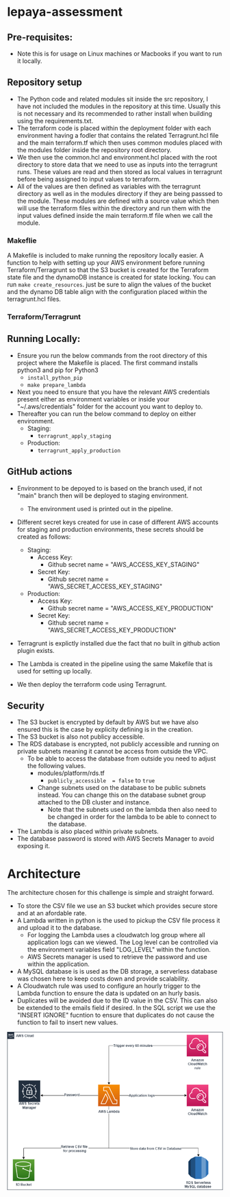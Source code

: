 # lepaya-assessment

## Pre-requisites:
- Note this is for usage on Linux machines or Macbooks if you want to run it locally.

## Repository setup

- The Python code and related modules sit inside the src repository, I have not included the modules in the repository at this time. Usually this is not necessary and its recommended to rather install when building using the requirements.txt.
- The terraform code is placed within the deployment folder with each environment having a fodler that contains the related Terragrunt.hcl file and the main terraform.tf which then uses common modules placed with the modules folder inside the repository root directory.
- We then use the common.hcl and environment.hcl placed with the root directory to store data that we need to use as inputs into the terragrunt runs. These values are read and then stored as local values in terragrunt before being assigned to input values to terraform.
- All of the values are then defined as variables with the terragrunt directory as well as in the modules directory if they are being passsed to the module. These modules are defined with a source value which then will use the terraform files within the directory and run them with the input values defined inside the main terraform.tf file when we call the module.

### Makeflie
A Makefile is included to make running the repository locally easier.
A function to help with setting up your AWS environment before running Terraform/Terragrunt so that the S3 bucket is created for the Terraform state file and the dynamoDB instance is created for state locking. You can run ```make create_resources```. just be sure to align the values of the bucket and the dynamo DB table align with the configuration placed within the terragrunt.hcl files.

### Terraform/Terragrunt

## Running Locally:
- Ensure you run the below commands from the root directory of this project where the Makefile is placed. The first command installs python3 and pip for Python3
    - ```install_python_pip```
    - ```make prepare_lambda```
- Next you need to ensure that you have the relevant AWS credentials present either as environment variables or inside your "~/.aws/credentials" folder for the account you want to deploy to.
- Thereafter you can run the below command to deploy on either environment.
    - Staging:
        - ```terragrunt_apply_staging```
    - Production:
        - ```terragrunt_apply_production```

## GitHub actions

- Environment to be depoyed to is based on the branch used, if not "main" branch then will be deployed to staging environment.
    - The environment used is printed out in the pipeline.
- Different secret keys created for use in case of different AWS accounts for staging and production environments, these secrets should be created as follows:
    - Staging:
        - Access Key:
            - Github secret name = "AWS_ACCESS_KEY_STAGING"
        - Secret Key:
            - Github secret name = "AWS_SECRET_ACCESS_KEY_STAGING"
    - Production:
        - Access Key:
            - Github secret name = "AWS_ACCESS_KEY_PRODUCTION"
        - Secret Key:
            - Github secret name = "AWS_SECRET_ACCESS_KEY_PRODUCTION"

- Terragrunt is explictly installed due the fact that no built in github action plugin exists.
- The Lambda is created in the pipeline using the same Makefile that is used for setting up locally.
- We then deploy the terraform code using Terragrunt.

## Security
- The S3 bucket is encrypted by default by AWS but we have also ensured this is the case by explicity defining is in the creation.
- The S3 bucket is also not publicy accessible.
- The RDS database is encrypted, not publicly accessible and running on private subnets meaning it cannot be access from outside the VPC.
    - To be able to access the database from outside you need to adjust the following values.
        - modules/platform/rds.tf
            - ```publicly_accessible  = false``` to ```true```
        - Change subnets used on the database to be public subnets instead. You can change this on the database subnet group attached to the DB cluster and instance.
            - Note that the subnets used on the lambda then also need to be changed in order for the lambda to be able to connect to the database.
- The Lambda is also placed within private subnets.
- The database password is stored with AWS Secrets Manager to avoid exposing it.

# Architecture
The architecture chosen for this challenge is simple and straight forward.

- To store the CSV file we use an S3 bucket which provides secure store and at an afordable rate.
- A Lambda written in python is the used to pickup the CSV file process it and upload it to the database.
    - For logging the Lambda uses a cloudwatch log group where all application logs can we viewed. The Log level can be controlled via the environment variables field "LOG_LEVEL" within the function.
    - AWS Secrets manager is used to retrieve the password and use within the application.
- A MySQL database is is used as the DB storage, a serverless database was chosen here to keep costs down and provide scalability.
- A Cloudwatch rule was used to configure an hourly trigger to the Lambda function to ensure the data is updated on an hurly basis.
- Duplicates will be avoided due to the ID value in the CSV. This can also be extended to the emails field if desired. In the SQL script we use the "INSERT IGNORE" fucntion to ensure that duplicates do not cause the function to fail to insert new values.

![Architecure Diagram](lepaya-assessment.drawio.png)
